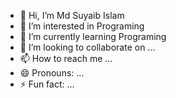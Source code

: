 - 👋 Hi, I’m Md Suyaib Islam
- 👀 I’m interested in Programing
- 🌱 I’m currently learning Programing
- 💞️ I’m looking to collaborate on ...
- 📫 How to reach me ...
- 😄 Pronouns: ...
- ⚡ Fun fact: ...

<!---
YOUR-SUYAIB/YOUR-SUYAIB is a ✨ special ✨ repository because its `README.md` (this file) appears on your GitHub profile.
You can click the Preview link to take a look at your changes.
--->
